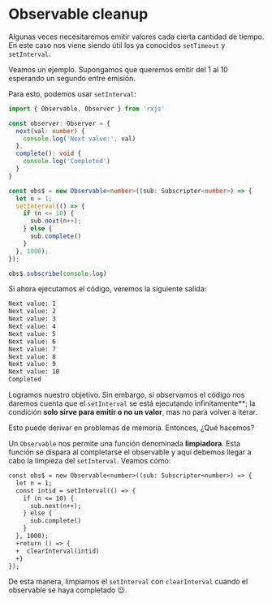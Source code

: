 # Observable cleanup

Algunas veces necesitaremos emitir valores cada cierta cantidad de tiempo. En este caso nos viene siendo útil los ya conocidos `setTimeout` y `setInterval`.

Veamos un ejemplo. Supongamos que queremos emitir
del 1 al 10 esperando un segundo entre emisión.

Para esto, podemos usar `setInterval`:

```typescript
import { Observable, Observer } from 'rxjs'

const observer: Observer = {
  next(val: number) {
    console.log('Next value:', val)
  },
  complete(): void {
    console.log('Completed')
  }
}

const obs$ = new Observable<number>((sub: Subscripter<number>) => {
  let n = 1;
  setInterval(() => {
    if (n <= 10) {
      sub.next(n++);
    } else {
      sub.complete()
    }
  }, 1000);
});

obs$.subscribe(console.log)
```

Si ahora ejecutamos el código, veremos la siguiente salida:

```bash
Next value: 1
Next value: 2
Next value: 3
Next value: 4
Next value: 5
Next value: 6
Next value: 7
Next value: 8
Next value: 9
Next value: 10
Completed
```

Logramos nuestro objetivo. Sin embargo, si observamos el código nos daremos cuenta que el `setInterval` se está ejecutando infinitamente**; la condición **solo sirve para emitir o no un valor**, mas no para volver a iterar.

Esto puede derivar en problemas de memoria. Entonces, ¿Qué hacemos?

Un `Observable` nos permite una función denominada **limpiadora**. Esta función se dispara al completarse el observable y aquí debemos llegar a cabo la limpieza del `setInterval`. Veamos cómo:

```diff
const obs$ = new Observable<number>((sub: Subscripter<number>) => {
  let n = 1;
  const intid = setInterval(() => {
    if (n <= 10) {
      sub.next(n++);
    } else {
      sub.complete()
    }
  }, 1000);
  +return () => {
  +  clearInterval(intid)
  +}
});
```

De esta manera, limpiamos el `setInterval` con `clearInterval` cuando el observable se haya completado 😉.
